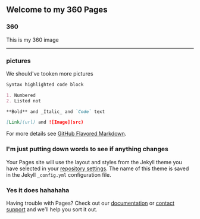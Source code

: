 ## Welcome to my 360 Pages

### 360

This is my 360 image

<script src="//360.vizor.io/scripts/embed.js" data-vizorurl="https://360.vizor.io/embed/v/9pxyy" ></script>

***

### pictures

We should've tooken more pictures

```markdown
Syntax highlighted code block

1. Numbered
2. Listed not

**Bold** and _Italic_ and `Code` text

[Link](url) and ![Image](src)
```

For more details see [GitHub Flavored Markdown](https://guides.github.com/features/mastering-markdown/).

### I'm just putting down words to see if anything changes

Your Pages site will use the layout and styles from the Jekyll theme you have selected in your [repository settings](https://github.com/Nextodst/Nextodst.Gethub.io/settings). The name of this theme is saved in the Jekyll `_config.yml` configuration file.

### Yes it does hahahaha

Having trouble with Pages? Check out our [documentation](https://help.github.com/categories/github-pages-basics/) or [contact support](https://github.com/contact) and we’ll help you sort it out.
